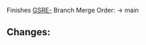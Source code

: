 Finishes [GSRE-](https://2u-internal.atlassian.net/browse/GSRE-)
Branch Merge Order: -> main

Changes:
-

